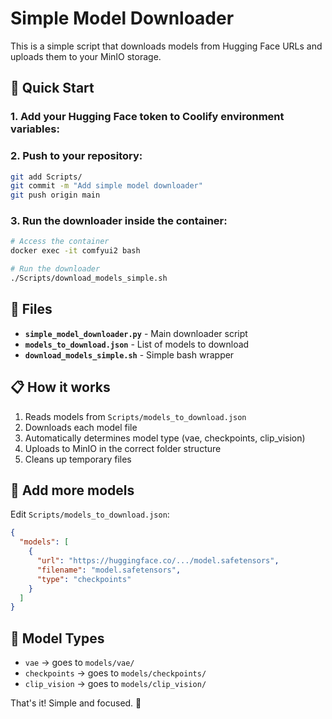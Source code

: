 # Simple Model Downloader

This is a simple script that downloads models from Hugging Face URLs and uploads them to your MinIO storage.

## 🚀 Quick Start

### 1. Add your Hugging Face token to Coolify environment variables:

### 2. Push to your repository:
```bash
git add Scripts/
git commit -m "Add simple model downloader"
git push origin main
```

### 3. Run the downloader inside the container:
```bash
# Access the container
docker exec -it comfyui2 bash

# Run the downloader
./Scripts/download_models_simple.sh
```

## 📁 Files

- **`simple_model_downloader.py`** - Main downloader script
- **`models_to_download.json`** - List of models to download
- **`download_models_simple.sh`** - Simple bash wrapper

## 📋 How it works

1. Reads models from `Scripts/models_to_download.json`
2. Downloads each model file
3. Automatically determines model type (vae, checkpoints, clip_vision)
4. Uploads to MinIO in the correct folder structure
5. Cleans up temporary files

## 🔧 Add more models

Edit `Scripts/models_to_download.json`:

```json
{
  "models": [
    {
      "url": "https://huggingface.co/.../model.safetensors",
      "filename": "model.safetensors",
      "type": "checkpoints"
    }
  ]
}
```

## 🎯 Model Types

- `vae` → goes to `models/vae/`
- `checkpoints` → goes to `models/checkpoints/`
- `clip_vision` → goes to `models/clip_vision/`

That's it! Simple and focused. 🎨
